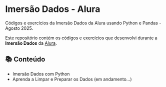 # Imersão Dados - Alura
Códigos e exercícios da Imersão Dados da Alura usando Python e Pandas - Agosto 2025.

Este repositório contém os códigos e exercícios que desenvolvi durante a **Imersão Dados** da [Alura](https://www.alura.com.br/).

## 📚 Conteúdo

- Imersão Dados com Python
- Aprenda a Limpar e Preparar os Dados (em andamento...)
